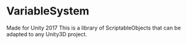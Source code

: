 # VariableSystem
Made for Unity 2017
This is a library of ScriptableObjects that can be adapted to any Unity3D project.
